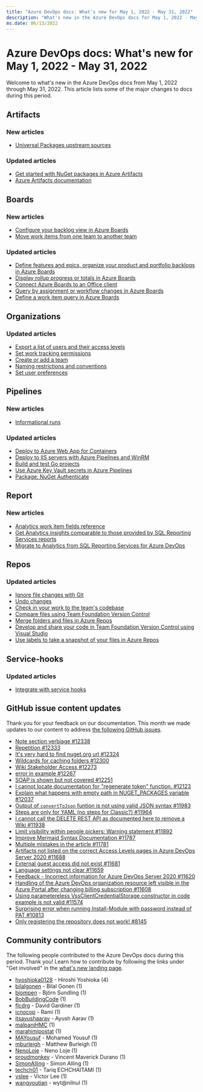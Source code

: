```yaml
---
title: "Azure DevOps docs: What's new for May 1, 2022 - May 31, 2022"
description: "What's new in the Azure DevOps docs for May 1, 2022 - May 31, 2022."
ms.date: 06/13/2022
---
```


# Azure DevOps docs: What's new for May 1, 2022 - May 31, 2022

Welcome to what's new in the Azure DevOps docs from May 1, 2022 through May 31, 2022. This article lists some of the major changes to docs during this period.

## Artifacts

### New articles

- [Universal Packages upstream sources](/azure/devops/artifacts/universal-packages/universal-packages-upstream)

### Updated articles

- [Get started with NuGet packages in Azure Artifacts](/azure/devops/artifacts/get-started-nuget)
- [Azure Artifacts documentation](/azure/devops/artifacts/index)

## Boards

### New articles

- [Configure your backlog view in Azure Boards](/azure/devops/boards/backlogs/configure-your-backlog-view)
- [Move work items from one team to another team](/azure/devops/boards/work-items/move-work-items)

### Updated articles

- [Define features and epics, organize your product and portfolio backlogs in Azure Boards](/azure/devops/boards/backlogs/define-features-epics)
- [Display rollup progress or totals in Azure Boards](/azure/devops/boards/backlogs/display-rollup)
- [Connect Azure Boards to an Office client](/azure/devops/boards/backlogs/office/track-work)
- [Query by assignment or workflow changes in Azure Boards](/azure/devops/boards/queries/query-by-workflow-changes)
- [Define a work item query in Azure Boards](/azure/devops/boards/queries/using-queries)

## Organizations

### Updated articles

- [Export a list of users and their access levels](/azure/devops/organizations/security/export-users-audit-log)
- [Set work tracking permissions](/azure/devops/organizations/security/set-permissions-access-work-tracking)
- [Create or add a team](/azure/devops/organizations/settings/add-teams)
- [Naming restrictions and conventions](/azure/devops/organizations/settings/naming-restrictions)
- [Set user preferences](/azure/devops/organizations/settings/set-your-preferences)

## Pipelines

### New articles

- [Informational runs](/azure/devops/pipelines/process/information-run)

### Updated articles

- [Deploy to Azure Web App for Containers](/azure/devops/pipelines/apps/cd/deploy-docker-webapp)
- [Deploy to IIS servers with Azure Pipelines and WinRM](/azure/devops/pipelines/apps/cd/deploy-webdeploy-iis-winrm)
- [Build and test Go projects](/azure/devops/pipelines/ecosystems/go)
- [Use Azure Key Vault secrets in Azure Pipelines](/azure/devops/pipelines/release/azure-key-vault)
- [Package: NuGet Authenticate](/azure/devops/pipelines/tasks/reference/nu-get-command-v2-authenticate)

## Report

### New articles

- [Analytics work item fields reference](/azure/devops/report/powerbi/analytics-fields-reference)
- [Get Analytics insights comparable to those provided by SQL Reporting Services reports](/azure/devops/report/sql-reports/analytics-insights-comparable-sql-reports)
- [Migrate to Analytics from SQL Reporting Services for Azure DevOps](/azure/devops/report/sql-reports/migration-guide)

## Repos

### Updated articles

- [Ignore file changes with Git](/azure/devops/repos/git/ignore-files)
- [Undo changes](/azure/devops/repos/git/undo)
- [Check in your work to the team's codebase](/azure/devops/repos/tfvc/check-your-work-team-codebase)
- [Compare files using Team Foundation Version Control](/azure/devops/repos/tfvc/compare-files)
- [Merge folders and files in Azure Repos](/azure/devops/repos/tfvc/merge-folders-files)
- [Develop and share your code in Team Foundation Version Control using Visual Studio](/azure/devops/repos/tfvc/share-your-code-in-tfvc-vs)
- [Use labels to take a snapshot of your files in Azure Repos](/azure/devops/repos/tfvc/use-labels-take-snapshot-your-files)

## Service-hooks

### Updated articles

- [Integrate with service hooks](/azure/devops/service-hooks/overview)

## GitHub issue content updates

Thank you for your feedback on our documentation. This month we made updates to our content to address [the following GitHub issues](https://github.com/MicrosoftDocs/azure-devops-docs/issues?q=linked%3Apr+is%3Aissue+is%3Aclosed+closed%3A2022-05-01..2022-05-31).

- [Note section verbiage #12338](https://github.com/MicrosoftDocs/azure-devops-docs/issues/12338)
- [Repetition #12333](https://github.com/MicrosoftDocs/azure-devops-docs/issues/12333)
- [It's very hard to find nuget.org url #12324](https://github.com/MicrosoftDocs/azure-devops-docs/issues/12324)
- [Wildcards for caching folders #12300](https://github.com/MicrosoftDocs/azure-devops-docs/issues/12300)
- [Wiki Stakeholder Access #12273](https://github.com/MicrosoftDocs/azure-devops-docs/issues/12273)
- [error in example #12267](https://github.com/MicrosoftDocs/azure-devops-docs/issues/12267)
- [SOAP is shown but not covered #12251](https://github.com/MicrosoftDocs/azure-devops-docs/issues/12251)
- [I cannot locate documentation for "regenerate token" function. #12123](https://github.com/MicrosoftDocs/azure-devops-docs/issues/12123)
- [Explain what happens with empty path in NUGET_PACKAGES variable #12037](https://github.com/MicrosoftDocs/azure-devops-docs/issues/12037)
- [Output of `convertToJson` funtion is not using valid JSON syntax #11983](https://github.com/MicrosoftDocs/azure-devops-docs/issues/11983)
- [Steps are only for YAML (no steps for Classic?) #11964](https://github.com/MicrosoftDocs/azure-devops-docs/issues/11964)
- [I cannot call the DELETE REST API as documented here to remove a Wiki #11938](https://github.com/MicrosoftDocs/azure-devops-docs/issues/11938)
- [Limit visibility within people pickers: Warning statement #11892](https://github.com/MicrosoftDocs/azure-devops-docs/issues/11892)
- [Improve Mermaid Syntax Documentation #11787](https://github.com/MicrosoftDocs/azure-devops-docs/issues/11787)
- [Multiple mistakes in the article #11781](https://github.com/MicrosoftDocs/azure-devops-docs/issues/11781)
- [Artifacts not listed on the correct Access Levels pages in Azure DevOps Server 2020 #11688](https://github.com/MicrosoftDocs/azure-devops-docs/issues/11688)
- [External guest access did not exist #11681](https://github.com/MicrosoftDocs/azure-devops-docs/issues/11681)
- [Language settings not clear #11659](https://github.com/MicrosoftDocs/azure-devops-docs/issues/11659)
- [Feedback - Incorrect information for Azure DevOps Server 2020 #11620](https://github.com/MicrosoftDocs/azure-devops-docs/issues/11620)
- [Handling of the Azure DevOps organization resource left visible in the Azure Portal after changing billing subscription #11608](https://github.com/MicrosoftDocs/azure-devops-docs/issues/11608)
- [Using parametereless VssClientCredentialStorage constructor in code example is not valid #11574](https://github.com/MicrosoftDocs/azure-devops-docs/issues/11574)
- [Surprising error when running Install-Module with password instead of PAT #10813](https://github.com/MicrosoftDocs/azure-devops-docs/issues/10813)
- [Only registering the repository does not work! #8145](https://github.com/MicrosoftDocs/azure-devops-docs/issues/8145)

## Community contributors

The following people contributed to the Azure DevOps docs during this period. Thank you! Learn how to contribute by following the links under "Get involved" in the [what's new landing page](index.yml).

- [hyoshioka0128](https://github.com/hyoshioka0128) - Hiroshi Yoshioka (4)
- [bilalgonen](https://github.com/bilalgonen) - Bilal Gonen (1)
- [bjompen](https://github.com/bjompen) - Björn Sundling (1)
- [BobBuildingCode](https://github.com/BobBuildingCode) (1)
- [flcdrg](https://github.com/flcdrg) - David Gardiner (1)
- [icnocop](https://github.com/icnocop) - Rami (1)
- [itsayushaarav](https://github.com/itsayushaarav) - Ayush Aarav (1)
- [malpaniHMC](https://github.com/malpaniHMC) (1)
- [marahimipostat](https://github.com/marahimipostat) (1)
- [MAYousuf](https://github.com/MAYousuf) - Mohamed Yousuf (1)
- [mburleigh](https://github.com/mburleigh) - Matthew Burleigh (1)
- [NenoLoje](https://github.com/NenoLoje) - Neno Loje (1)
- [proudmonkey](https://github.com/proudmonkey) - Vincent Maverick Durano (1)
- [SimonAlling](https://github.com/SimonAlling) - Simon Alling (1)
- [techch01](https://github.com/techch01) - Tariq ECHCHAITAMI (1)
- [vslee](https://github.com/vslee) - Victor Lee (1)
- [wangyoutian](https://github.com/wangyoutian) - wyt@nilnul (1)
